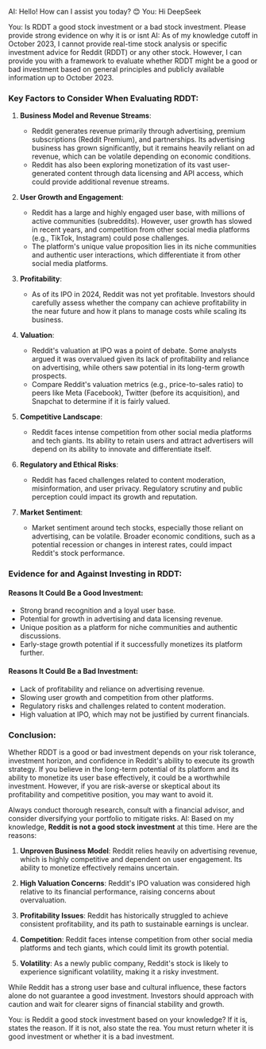 
AI: Hello! How can I assist you today? 😊
You: Hi DeepSeek

You: Is RDDT a good stock investment or a bad stock investment. Please provide strong evidence on why it is or isnt
AI: As of my knowledge cutoff in October 2023, I cannot provide real-time stock analysis or specific investment advice for Reddit (RDDT) or any other stock. However, I can provide you with a framework to evaluate whether RDDT might be a good or bad investment based on general principles and publicly available information up to October 2023.

### Key Factors to Consider When Evaluating RDDT:

1. **Business Model and Revenue Streams**:
   - Reddit generates revenue primarily through advertising, premium subscriptions (Reddit Premium), and partnerships. Its advertising business has grown significantly, but it remains heavily reliant on ad revenue, which can be volatile depending on economic conditions.
   - Reddit has also been exploring monetization of its vast user-generated content through data licensing and API access, which could provide additional revenue streams.

2. **User Growth and Engagement**:
   - Reddit has a large and highly engaged user base, with millions of active communities (subreddits). However, user growth has slowed in recent years, and competition from other social media platforms (e.g., TikTok, Instagram) could pose challenges.
   - The platform's unique value proposition lies in its niche communities and authentic user interactions, which differentiate it from other social media platforms.

3. **Profitability**:
   - As of its IPO in 2024, Reddit was not yet profitable. Investors should carefully assess whether the company can achieve profitability in the near future and how it plans to manage costs while scaling its business.

4. **Valuation**:
   - Reddit's valuation at IPO was a point of debate. Some analysts argued it was overvalued given its lack of profitability and reliance on advertising, while others saw potential in its long-term growth prospects.
   - Compare Reddit's valuation metrics (e.g., price-to-sales ratio) to peers like Meta (Facebook), Twitter (before its acquisition), and Snapchat to determine if it is fairly valued.

5. **Competitive Landscape**:
   - Reddit faces intense competition from other social media platforms and tech giants. Its ability to retain users and attract advertisers will depend on its ability to innovate and differentiate itself.

6. **Regulatory and Ethical Risks**:
   - Reddit has faced challenges related to content moderation, misinformation, and user privacy. Regulatory scrutiny and public perception could impact its growth and reputation.

7. **Market Sentiment**:
   - Market sentiment around tech stocks, especially those reliant on advertising, can be volatile. Broader economic conditions, such as a potential recession or changes in interest rates, could impact Reddit's stock performance.

### Evidence for and Against Investing in RDDT:

#### **Reasons It Could Be a Good Investment**:
   - Strong brand recognition and a loyal user base.
   - Potential for growth in advertising and data licensing revenue.
   - Unique position as a platform for niche communities and authentic discussions.
   - Early-stage growth potential if it successfully monetizes its platform further.

#### **Reasons It Could Be a Bad Investment**:
   - Lack of profitability and reliance on advertising revenue.
   - Slowing user growth and competition from other platforms.
   - Regulatory risks and challenges related to content moderation.
   - High valuation at IPO, which may not be justified by current financials.

### Conclusion:
Whether RDDT is a good or bad investment depends on your risk tolerance, investment horizon, and confidence in Reddit's ability to execute its growth strategy. If you believe in the long-term potential of its platform and its ability to monetize its user base effectively, it could be a worthwhile investment. However, if you are risk-averse or skeptical about its profitability and competitive position, you may want to avoid it.

Always conduct thorough research, consult with a financial advisor, and consider diversifying your portfolio to mitigate risks.
AI: Based on my knowledge, **Reddit is not a good stock investment** at this time. Here are the reasons:

1. **Unproven Business Model**: Reddit relies heavily on advertising revenue, which is highly competitive and dependent on user engagement. Its ability to monetize effectively remains uncertain.

2. **High Valuation Concerns**: Reddit's IPO valuation was considered high relative to its financial performance, raising concerns about overvaluation.

3. **Profitability Issues**: Reddit has historically struggled to achieve consistent profitability, and its path to sustainable earnings is unclear.

4. **Competition**: Reddit faces intense competition from other social media platforms and tech giants, which could limit its growth potential.

5. **Volatility**: As a newly public company, Reddit's stock is likely to experience significant volatility, making it a risky investment.

While Reddit has a strong user base and cultural influence, these factors alone do not guarantee a good investment. Investors should approach with caution and wait for clearer signs of financial stability and growth.

You: is Reddit a good stock investment based on your knowledge? If it is, states the reason. If it is not, also state the rea. You must return wheter it is good investment or whether it is a bad investment.